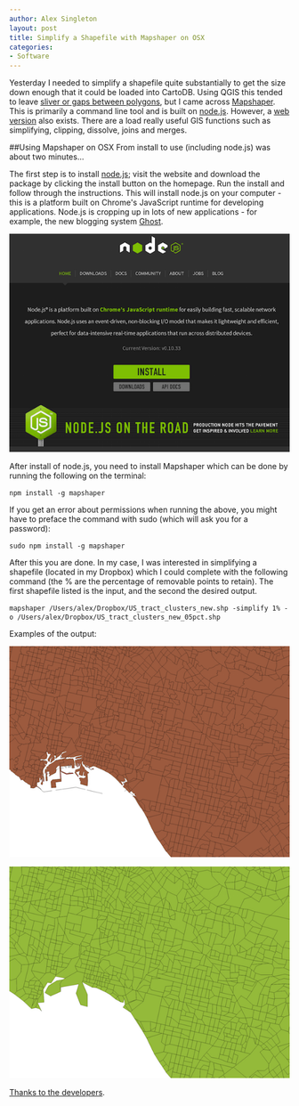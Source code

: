 ```yaml
---
author: Alex Singleton
layout: post
title: Simplify a Shapefile with Mapshaper on OSX
categories:
- Software
---
```



Yesterday I needed to simplify a shapefile quite substantially to get the size down enough that it could be loaded into CartoDB. Using QGIS this tended to leave [sliver or gaps between polygons](http://de.wikipedia.org/wiki/Sliver_Polygon), but I came across [Mapshaper](https://github.com/mbloch/mapshaper). This is primarily a command line tool and is built on [node.js](http://nodejs.org/). However, a [web version](http://www.mapshaper.org/) also exists. There are a load really useful GIS functions such as simplifying, clipping, dissolve, joins and merges. 


##Using Mapshaper on OSX
From install to use (including node.js) was about two minutes...

The first step is to install [node.js](http://nodejs.org/); visit the website and download the package by clicking the install button on the homepage. Run the install and follow through the instructions. This will install node.js on your computer - this is a platform built on Chrome's JavaScript runtime for developing applications. Node.js is cropping up in lots of new applications - for example, the new blogging system [Ghost](https://ghost.org/).

![node.js](/public/images/node.png)

After install of node.js, you need to install Mapshaper which can be done by running the following on the terminal:

~~~
npm install -g mapshaper
~~~

If you get an error about permissions when running the above, you might have to preface the command with sudo (which will ask you for a password):

~~~
sudo npm install -g mapshaper
~~~

After this you are done. In my case, I was interested in simplifying a shapefile (located in my Dropbox) which I could complete with the following command (the % are the percentage of removable points to retain). The first shapefile listed is the input, and the second the desired output.

~~~
mapshaper /Users/alex/Dropbox/US_tract_clusters_new.shp -simplify 1% -o /Users/alex/Dropbox/US_tract_clusters_new_05pct.shp
~~~

Examples of the output:

![Original Shapefile](/public/images/orig.png)


![Simplified Shapefile](/public/images/new.png)

[Thanks to the developers](https://github.com/mbloch/mapshaper/graphs/contributors).
